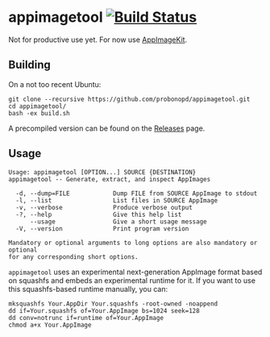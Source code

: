 # appimagetool [![Build Status](https://travis-ci.org/probonopd/appimagetool.svg?branch=master)](https://travis-ci.org/probonopd/appimagetool)

Not for productive use yet. For now use [AppImageKit](https://github.com/probonopd/AppImageKit).

## Building

On a not too recent Ubuntu:
```
git clone --recursive https://github.com/probonopd/appimagetool.git
cd appimagetool/
bash -ex build.sh
```
A precompiled version can be found on the [Releases](https://github.com/probonopd/appimagetool/releases) page.

## Usage

```
Usage: appimagetool [OPTION...] SOURCE {DESTINATION}
appimagetool -- Generate, extract, and inspect AppImages

  -d, --dump=FILE            Dump FILE from SOURCE AppImage to stdout
  -l, --list                 List files in SOURCE AppImage
  -v, --verbose              Produce verbose output
  -?, --help                 Give this help list
      --usage                Give a short usage message
  -V, --version              Print program version

Mandatory or optional arguments to long options are also mandatory or optional
for any corresponding short options.
```

`appimagetool` uses an experimental next-generation AppImage format based on squashfs and embeds an experimental runtime for it.
If you want to use this squashfs-based runtime manually, you can:

```
mksquashfs Your.AppDir Your.squashfs -root-owned -noappend
dd if=Your.squashfs of=Your.AppImage bs=1024 seek=128
dd conv=notrunc if=runtime of=Your.AppImage
chmod a+x Your.AppImage
```
